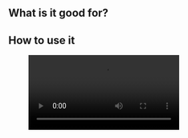 
## What is it good for?
<!-- What does the component do? -->

## How to use it

<figure>
    <video controls="true" allowfullscreen="true" poster="">
        <source src="assets/LessBemCollapsiblePanel-Styles.mp4" type="video/mp4">
    </video>
</figure>